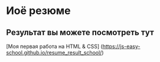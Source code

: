 # Иоё резюме

## Результат вы можете посмотреть тут

[Моя первая работа на HTML & CSS] (https://js-easy-school.github.io/resume_result_school/)
